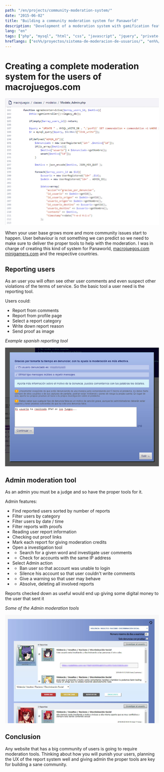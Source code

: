 ```yaml
---
path: "/en/projects/community-moderation-system/"
date: "2015-06-02"
title: "Building a community moderation system for Panaworld"
description: "Development of a moderation system with gamification features for macrojuegos.com"
lang: "en"
tags: ["php", "mysql", "html", "css", "javascript", "jquery", "private-project", "company:panaworld"]
hreflangs: ["es%%/proyectos/sistema-de-moderacion-de-usuarios/", "en%%/en/projects/community-moderation-system/"]
---
```

# Creating a complete moderation system for the users of macrojuegos.com

![Moderation php code example](moderation-code-example.jpg)

When your user base grows more and more community issues start to happen. User behaviour is not something we can predict so we need to make sure to deliver the proper tools to help with the moderation. I was in charge of creating this kind of system for Panaworld, [macrojuegos.com](http://www.macrojuegos.com) [minigamers.com](http://www.minigamers.com) and the respective countries.

## Reporting users

As an user you will often see other user comments and even suspect other violations of the terms of service. So the basic tool a user need is the reporting tool.

Users could:

* Report from comments
* Report from profile page
* Select a report category
* Write down report reason
* Send proof as image

*Example spanish reporting tool*

![Reporting tool macrojuegos](report-form.jpg)

## Admin moderation tool

As an admin you must be a judge and so have the proper tools for it.

Admin features:

* Find reported users sorted by number of reports
* Filter users by category
* Filter users by date / time
* Filter reports with proofs
* Reading user report information
* Checking out proof links
* Mark each report for giving moderation credits
* Open a investigation tool
* * Search for a given word and investigate user comments
* * Check for accounts with the same IP address
* Select Admin action
* * Ban user so that account was unable to login
* * Silence his account so that user couldn't write comments
* * Give a warning so that user may behave
* * Absolve, deleting all involved reports

Reports checked down as useful would end up giving some digital money to the user that sent it

*Some of the Admin moderation tools*

![Moderation Panel](moderation-panel.jpg)

## Conclusion

Any website that has a big community of users is going to require moderation tools. Thinking about how you will punish your users, planning the UX of the report system well and giving admin the proper tools are key for building a sane community.
